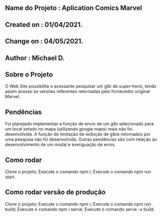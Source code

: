 ## Name do Projeto : Aplication Comics Marvel
## Created on : 01/04/2021.
## Change on : 04/05/2021.
## Author     : Michael D.

## Sobre o Projeto
O Web Site possibilita o acessante pesquisar um gibi de super-herói, tendo assim acesso às versões referentes retornadas pelo fornecedor original Marvel.

## Pendências
Foi planejado implementar a função de envio de um gibi selecionado para um local setado no mapa (utilizando google maps) mais não foi desenvolvida. A função de limitação de exibição de gibis retornados por uma pesquisa não foi desenvolvida. Outras pendências são com relação ao desenvolvimento de um modal e averiguação de erros.

## Como rodar
Clone o projeto;
Execute o comando npm i;
Execute o comando npm run start.

## Como rodar versão de produção
Clone o projeto;
Execute o comando npm i;
Execute o comando npm run build;
Execute o comando npm i serve;
Execute o comando serve -s build.
